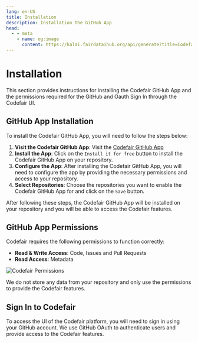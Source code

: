 ```yaml
---
lang: en-US
title: Installation
description: Installation the GitHub App
head:
  - - meta
    - name: og:image
      content: https://kalai.fairdataihub.org/api/generate?title=Codefair%20Documentation&description=Installating%20the%20GitHub%20App&app=codefair&org=fairdataihub
---
```


# Installation

This section provides instructions for installing the Codefair GitHub App and the permissions required for the GitHub and Oauth Sign In through the Codefair UI.

## GitHub App Installation

To install the Codefair GitHub App, you will need to follow the steps below:

1. **Visit the Codefair GitHub App**: Visit the [Codefair GitHub App](https://github.com/marketplace/codefair-app)
2. **Install the App**: Click on the `Install it for free` button to install the Codefair GitHub App on your repository.
3. **Configure the App**: After installing the Codefair GitHub App, you will need to configure the app by providing the necessary permissions and access to your repository.
4. **Select Repositories**: Choose the repositories you want to enable the Codefair GitHub App for and click on the `Save` button.

After following these steps, the Codefair GitHub App will be installed on your repository and you will be able to access the Codefair features.

## GitHub App Permissions

Codefair requires the following permissions to function correctly:

- **Read & Write Access**: Code, Issues and Pull Requests
- **Read Access**: Metadata

![Codefair Permissions](/codefair-permissions.png)

We do not store any data from your repository and only use the permissions to provide the Codefair features.

## Sign In to Codefair

To access the UI of the Codefair platform, you will need to sign in using your GitHub account. We use GitHub OAuth to authenticate users and provide access to the Codefair features.
